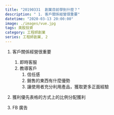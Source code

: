 ```yaml
---
title: "20190331  創業目前學到什麼？"
description: " 1. 客戶關係經營很重要"
datetime: "2020-03-13 20:00:00"
image: ./images/vue.jpg
tags: 美股投資
category: 工程師創業
series: 工程師創業, 2
---
```


1. 客戶關係經營很重要
	1. 即時客服
	2. 教導客戶
		1. 信任感
		2.  銷售的東西有什麼優勢
		3. 讓使用者充分利用產品，獲取更多正面經驗

2. 獲利優先表格的方式上的比例分配獲利
3. FB 廣告